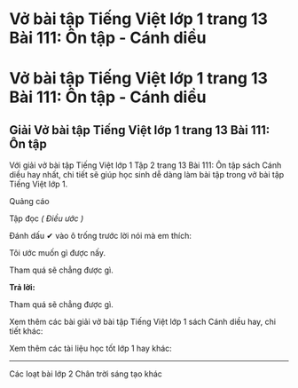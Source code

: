 # Vở bài tập Tiếng Việt lớp 1 trang 13 Bài 111: Ôn tập - Cánh diều

# Vở bài tập Tiếng Việt lớp 1 trang 13 Bài 111: Ôn tập - Cánh diều

## Giải Vở bài tập Tiếng Việt lớp 1 trang 13 Bài 111: Ôn tập

Với giải vở bài tập Tiếng Việt lớp 1 Tập 2 trang 13 Bài 111: Ôn tập sách Cánh diều hay nhất, chi tiết sẽ giúp học sinh dễ dàng làm bài tập trong vở bài tập Tiếng Việt lớp 1.

Quảng cáo

Tập đọc _( Điều ước )_

Đánh dấu ✔ vào ô trống trước lời nói mà em thích:

Tôi ước muốn gì được nấy.

Tham quá sẽ chẳng được gì.

**Trả lời:**

Tham quá sẽ chẳng được gì.

Xem thêm các bài giải vở bài tập Tiếng Việt lớp 1 sách Cánh diều hay, chi tiết khác:

Xem thêm các tài liệu học tốt lớp 1 hay khác:

* * *

Các loạt bài lớp 2 Chân trời sáng tạo khác
